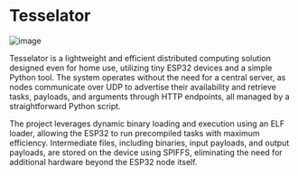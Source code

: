 # Tesselator

![image](https://github.com/user-attachments/assets/ebf88d73-133c-4bd6-9492-cb8744253d4f)


Tesselator is a lightweight and efficient distributed computing solution designed even for home use, utilizing tiny ESP32 devices and a simple Python tool. 
The system operates without the need for a central server, as nodes communicate over UDP to advertise their availability and retrieve tasks, payloads, and arguments through HTTP endpoints, all managed by a straightforward Python script.

The project leverages dynamic binary loading and execution using an ELF loader, allowing the ESP32 to run precompiled tasks with maximum efficiency. Intermediate files, including binaries, input payloads, and output payloads, are stored on the device using SPIFFS, eliminating the need for additional hardware beyond the ESP32 node itself.






